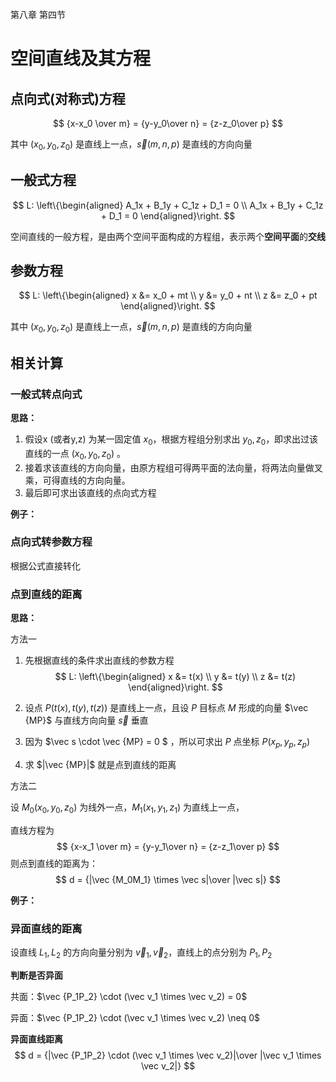 第八章 第四节

# 空间直线及其方程

## 点向式(对称式)方程

$$
{x-x_0 \over m} = {y-y_0\over n} = {z-z_0\over p}
$$

其中 $(x_0,y_0,z_0)$ 是直线上一点，$\vec s(m,n,p)$ 是直线的方向向量



## 一般式方程

$$
L:
\left\{\begin{aligned}
A_1x + B_1y + C_1z + D_1 = 0 \\ 
A_1x + B_1y + C_1z + D_1 = 0
\end{aligned}\right.
$$

空间直线的一般方程，是由两个空间平面构成的方程组，表示两个**空间平面**的**交线**



## 参数方程

$$
L:
\left\{\begin{aligned}
x &= x_0 + mt \\ 
y &= y_0 + nt \\
z &= z_0 + pt
\end{aligned}\right.
$$

其中 $(x_0,y_0,z_0)$ 是直线上一点，$\vec s(m,n,p)$ 是直线的方向向量



## 相关计算

### 一般式转点向式

**思路：**

1. 假设x (或者y,z) 为某一固定值 $x_0$，根据方程组分别求出 $y_0,z_0$，即求出过该直线的一点 $(x_0,y_0,z_0)$ 。
2. 接着求该直线的方向向量，由原方程组可得两平面的法向量，将两法向量做叉乘，可得直线的方向向量。
3. 最后即可求出该直线的点向式方程 



**例子：**



### 点向式转参数方程

根据公式直接转化



### 点到直线的距离

**思路：**

方法一

1. 先根据直线的条件求出直线的参数方程
   $$
   L:
   \left\{\begin{aligned}
   x &= t(x) \\ 
   y &= t(y) \\
   z &= t(z)
   \end{aligned}\right.
   $$
   

2. 设点 $P(t(x),t(y),t(z))$ 是直线上一点，且设 $P$ 目标点 $M$ 形成的向量 $\vec {MP}$ 与直线方向向量 $\vec s$ 垂直

3. 因为 $\vec s \cdot \vec {MP} = 0 $ ，所以可求出 $P$ 点坐标 $P(x_p,y_p,z_p)$
4. 求 $|\vec {MP}|$ 就是点到直线的距离



方法二

设 $M_0(x_0,y_0,z_0)$ 为线外一点，$M_1(x_1,y_1,z_1)$ 为直线上一点，

直线方程为 
$$
{x-x_1 \over m} = {y-y_1\over n} = {z-z_1\over p}
$$
则点到直线的距离为：
$$
d = {|\vec {M_0M_1} \times \vec s|\over |\vec s|}
$$


**例子：**



### 异面直线的距离

设直线 $L_1,L_2$ 的方向向量分别为 $\vec v_1,\vec v_2$，直线上的点分别为 $P_1,P_2$

**判断是否异面**

共面：$\vec {P_1P_2} \cdot (\vec v_1 \times \vec v_2) = 0$

异面：$\vec {P_1P_2} \cdot (\vec v_1 \times \vec v_2) \neq 0$

**异面直线距离**
$$
d = {|\vec {P_1P_2} \cdot (\vec v_1 \times \vec v_2)|\over |\vec v_1 \times \vec v_2|}
$$
